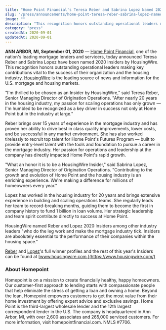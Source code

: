 ```yaml
---
title: "Home Point Financial's Teresa Reber and Sabrina Lopez Named 2020 Insiders by HousingWire"
slug: "/press/announcements/home-point-teresa-reber-sabrina-lopez-named-2020-housingwire-insiders"
image: ""
description: "This recognition honors outstanding operational leaders making key contributions vital to the success of their organization and the housing industry."
category: "press"
createdAt: 2020-09-01
updatedAt: 2020-09-01
---
```


**ANN ARBOR, MI, September 01, 2020** — [Home Point Financial](https://www.homepointfinancial.com/), one of the nation's leading mortgage lenders and servicers, today announced Teresa Reber and Sabrina Lopez have been named 2020 Insiders by HousingWire. This recognition honors outstanding operational leaders making key contributions vital to the success of their organization and the housing industry. [HousingWire](https://www.housingwire.com/) is the leading source of news and information for the U.S. mortgage and housing markets.

"I'm thrilled to be chosen as an Insider by HousingWire," said Teresa Reber, Senior Managing Director of Origination Operations. "After nearly 20 years in the housing industry, my passion for scaling operations has only grown — I'm humbled to be recognized as a key driver in success not only at Home Point but in the industry at large."

Reber brings over 15 years of experience in the mortgage industry and has proven her ability to drive best in class quality improvements, lower costs, and be successful in any market environment. She has also worked tirelessly to recruit top talent for Home Point's Futures Program — built to provide entry-level talent with the tools and foundation to pursue a career in the mortgage industry. Her passion for operations and leadership at the company has directly impacted Home Point's rapid growth.

"What an honor it is to be a HousingWire Insider," said Sabrina Lopez, Senior Managing Director of Origination Operations. "Contributing to the growth and evolution of Home Point and the housing industry is an enriching experience. We're making a difference for millions of homeowners every year."

Lopez has worked in the housing industry for 20 years and brings extensive experience in building and scaling operations teams. She regularly leads her team to record-breaking months, guiding them to become the first in company history to fund 1 billion in loan volume. Her strategic leadership and team spirit contribute directly to success at Home Point.

HousingWire named Reber and Lopez 2020 Insiders among other industry leaders "who do the leg work and make the mortgage industry tick. Insiders are absolutely essential to the performance of their companies within the housing space."

[Reber](https://www.housingwire.com/articles/2020-hw-insider-teresa-reber/) and [Lopez](https://www.housingwire.com/articles/2020-hw-insider-sabrina-lopez/)'s full winner profiles and the rest of this year's Insiders can be found at [www.housingwire.com.](https://www.housingwire.com/)

### About Homepoint

Homepoint is on a mission to create financially healthy, happy homeowners. Our customer-first approach to lending starts with compassionate people that help eliminate the stress of getting a loan and owning a home. Beyond the loan, Homepoint empowers customers to get the most value from their home investment by offering expert advice and exclusive savings. Home Point is the third-largest wholesale lender and the 12th largest correspondent lender in the U.S. The company is headquartered in Ann Arbor, MI, with over 2,600 associates and 265,000 serviced customers. For more information, visit homepointfinancial.com. NMLS #7706.
